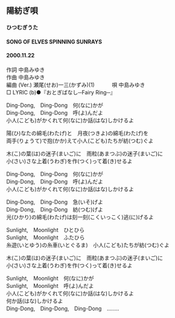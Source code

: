 ## 陽紡ぎ唄
#### ひつむぎうた
#### SONG OF ELVES SPINNING SUNRAYS
#### 2000.11.22


作詞     中島みゆき　　　　　   
作曲      中島みゆき  　　　   
編曲 (Ver.) 瀬尾(せお)一三(かずみ)(1)　　　
唄     中島みゆき     
□ LYRIC (b)●『おとぎばなし─Fairy Ring─』   
   
   
Ding-Dong,　Ding-Dong　何(なに)かが   
Ding-Dong,　Ding-Dong　呼(よ)んだよ   
小人(こども)がかくれて何(なに)か話(はな)しかけるよ   
   
陽(ひ)なたの綿毛(わたげ)と　月夜(つきよ)の綿毛(わたげ)を   
両手(りょうて)で抱(かか)えて小人(こども)たちが紡(つむ)ぐよ   
   
木(こ)の葉(は)の迷子(まいご)に　雨粒(あまつぶ)の迷子(まいご)に   
小(さい)さな上着(うわぎ)を作(つく)って着(き)せるよ   
   
Ding-Dong,　Ding-Dong　何(なに)かが   
Ding-Dong,　Ding-Dong　呼(よ)んだよ   
小人(こども)がかくれて何(なに)か話(はな)しかけるよ   
   
Ding-Dong,　Ding-Dong　急(いそ)げよ   
Ding-Dong,　Ding-Dong　紡(つむ)げよ   
光(ひかり)の綿毛(わたげ)は刻一刻(こくいっこく)逃(に)げるよ   
   
Sunlight,　Moonlight　ひとひら   
Sunlight,　Moonlight　ふたひら   
糸遊(いとゆう)の糸車(いとぐるま)　小人(こども)たちが紡(つむ)ぐよ   
   
木(こ)の葉(は)の迷子(まいご)に　雨粒(あまつぶ)の迷子(まいご)に   
小(さい)さな上着(うわぎ)を作(つく)って着(き)せるよ   
   
Sunlight,　Moonlight　何(なに)かが   
Sunlight,　Moonlight　呼(よ)んだよ   
小人(こども)がかくれて何(なに)か話(はな)しかけるよ   
何か話(はな)しかけるよ   
Ding-Dong,　Ding-Dong,　Ding-Dong　........   